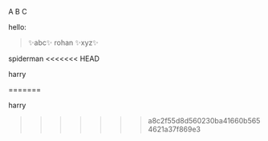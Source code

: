 A
B
C

hello:
>:sparkles:abc:sparkles:
>rohan
>:sparkles:xyz:sparkles:

spiderman
<<<<<<< HEAD

harry


=======

harry
>>>>>>> a8c2f55d8d560230ba41660b5654621a37f869e3
